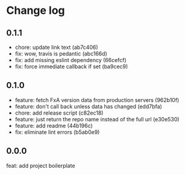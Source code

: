 # Change log

## 0.1.1

* chore: update link text (ab7c406)
* fix: wow, travis is pedantic (abc166d)
* fix: add missing eslint dependency (66cefcf)
* fix: force immediate callback if set (ba9cec9)

## 0.1.0

* feature: fetch FxA version data from production servers (962b10f)
* feature: don't call back unless data has changed (edd7bfa)
* chore: add release script (c82ec18)
* feature: just return the repo name instead of the full url (e30e530)
* feature: add readme (44b196c)
* fix: eliminate lint errors (b5ab0e9)

## 0.0.0

feat: add project boilerplate

